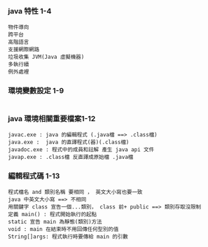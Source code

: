 ### java 特性 1-4
```
物件導向
跨平台
高階語言
支援網際網路
垃圾收集 JVM(Java 虛擬機器) 
多執行續
例外處裡 
```
### 環境變數設定 1-9
```

```
### java 環境相關重要檔案1-12
```
javac.exe : java 的編輯程式 (.java檔 ==> .class檔)
java.exe :  java 的直譯程式(器)(.class檔)
javadoc.exe : 程式中的成員和註解 產生 java api 文件
javap.exe : .class檔 反直譯成原始檔 .java檔
```
### 編輯程式碼 1-13
```
程式檔名 and 類別名稱 要相同 ， 英文大小寫也要一致
java 中英文大小寫 ==> 不相同
用關鍵字 class 宣告一個...類別， class 前+ public ==> 類別存取沒限制
定義 main() : 程式開始執行的起點
static 宣告 main 為靜態(類別)方法
void : main 在結束時不用回傳任何型別的值
String[]args: 程式執行時要傳給 main 的引數
```
### 
